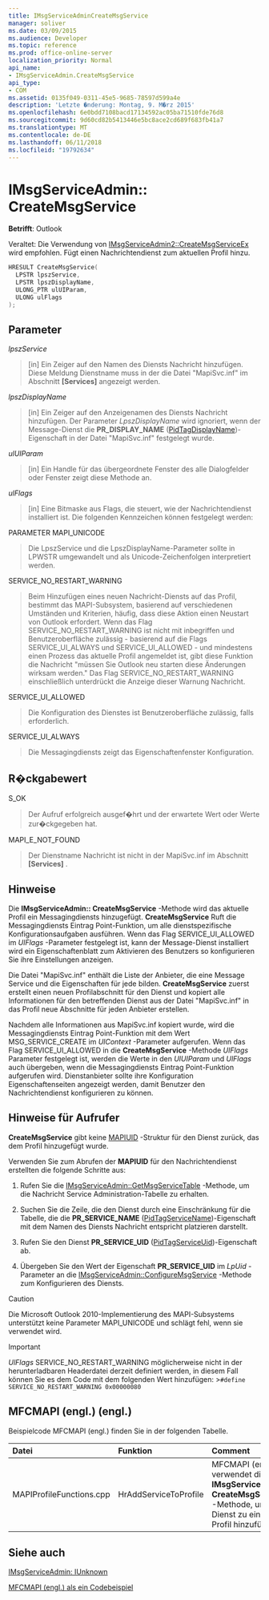 ```yaml
---
title: IMsgServiceAdminCreateMsgService
manager: soliver
ms.date: 03/09/2015
ms.audience: Developer
ms.topic: reference
ms.prod: office-online-server
localization_priority: Normal
api_name:
- IMsgServiceAdmin.CreateMsgService
api_type:
- COM
ms.assetid: 0135f049-0311-45e5-9685-78597d599a4e
description: 'Letzte �nderung: Montag, 9. M�rz 2015'
ms.openlocfilehash: 6e0bdd7108bacd17134592ac05ba71510fde76d8
ms.sourcegitcommit: 9d60cd82b5413446e5bc8ace2cd689f683fb41a7
ms.translationtype: MT
ms.contentlocale: de-DE
ms.lasthandoff: 06/11/2018
ms.locfileid: "19792634"
---
```

# <a name="imsgserviceadmincreatemsgservice"></a>IMsgServiceAdmin:: CreateMsgService

  
  
**Betrifft**: Outlook 
  
Veraltet: Die Verwendung von [IMsgServiceAdmin2::CreateMsgServiceEx](imsgserviceadmin2-createmsgserviceex.md) wird empfohlen. Fügt einen Nachrichtendienst zum aktuellen Profil hinzu. 
  
```cpp
HRESULT CreateMsgService(
  LPSTR lpszService,
  LPSTR lpszDisplayName,
  ULONG_PTR ulUIParam,
  ULONG ulFlags    
);
```

## <a name="parameters"></a>Parameter

 _lpszService_
  
> [in] Ein Zeiger auf den Namen des Diensts Nachricht hinzufügen. Diese Meldung Dienstname muss in der die Datei "MapiSvc.inf" im Abschnitt **[Services]** angezeigt werden. 
    
 _lpszDisplayName_
  
> [in] Ein Zeiger auf den Anzeigenamen des Diensts Nachricht hinzufügen. Der Parameter _LpszDisplayName_ wird ignoriert, wenn der Message-Dienst die **PR_DISPLAY_NAME** ([PidTagDisplayName](pidtagdisplayname-canonical-property.md))-Eigenschaft in der Datei "MapiSvc.inf" festgelegt wurde.
    
 _ulUIParam_
  
> [in] Ein Handle für das übergeordnete Fenster des alle Dialogfelder oder Fenster zeigt diese Methode an.
    
 _ulFlags_
  
> [in] Eine Bitmaske aus Flags, die steuert, wie der Nachrichtendienst installiert ist. Die folgenden Kennzeichen können festgelegt werden:
    
PARAMETER MAPI_UNICODE
  
> Die LpszService und die LpszDisplayName-Parameter sollte in LPWSTR umgewandelt und als Unicode-Zeichenfolgen interpretiert werden.
    
SERVICE_NO_RESTART_WARNING
  
> Beim Hinzufügen eines neuen Nachricht-Diensts auf das Profil, bestimmt das MAPI-Subsystem, basierend auf verschiedenen Umständen und Kriterien, häufig, dass diese Aktion einen Neustart von Outlook erfordert. Wenn das Flag SERVICE_NO_RESTART_WARNING ist nicht mit inbegriffen und Benutzeroberfläche zulässig - basierend auf die Flags SERVICE_UI_ALWAYS und SERVICE_UI_ALLOWED - und mindestens einen Prozess das aktuelle Profil angemeldet ist, gibt diese Funktion die Nachricht "müssen Sie Outlook neu starten diese Änderungen wirksam werden." Das Flag SERVICE_NO_RESTART_WARNING einschließlich unterdrückt die Anzeige dieser Warnung Nachricht.
    
SERVICE_UI_ALLOWED
  
> Die Konfiguration des Dienstes ist Benutzeroberfläche zulässig, falls erforderlich.
    
SERVICE_UI_ALWAYS 
  
> Die Messagingdiensts zeigt das Eigenschaftenfenster Konfiguration.
    
## <a name="return-value"></a>R�ckgabewert

S_OK 
  
> Der Aufruf erfolgreich ausgef�hrt und der erwartete Wert oder Werte zur�ckgegeben hat.
    
MAPI_E_NOT_FOUND 
  
> Der Dienstname Nachricht ist nicht in der MapiSvc.inf im Abschnitt **[Services]** . 
    
## <a name="remarks"></a>Hinweise

Die **IMsgServiceAdmin:: CreateMsgService** -Methode wird das aktuelle Profil ein Messagingdiensts hinzugefügt. **CreateMsgService** Ruft die Messagingdiensts Eintrag Point-Funktion, um alle dienstspezifische Konfigurationsaufgaben ausführen. Wenn das Flag SERVICE_UI_ALLOWED im _UlFlags_ -Parameter festgelegt ist, kann der Message-Dienst installiert wird ein Eigenschaftenblatt zum Aktivieren des Benutzers so konfigurieren Sie ihre Einstellungen anzeigen. 
  
Die Datei "MapiSvc.inf" enthält die Liste der Anbieter, die eine Message Service und die Eigenschaften für jede bilden. **CreateMsgService** zuerst erstellt einen neuen Profilabschnitt für den Dienst und kopiert alle Informationen für den betreffenden Dienst aus der Datei "MapiSvc.inf" in das Profil neue Abschnitte für jeden Anbieter erstellen. 
  
Nachdem alle Informationen aus MapiSvc.inf kopiert wurde, wird die Messagingdiensts Eintrag Point-Funktion mit dem Wert MSG_SERVICE_CREATE im _UlContext_ -Parameter aufgerufen. Wenn das Flag SERVICE_UI_ALLOWED in die **CreateMsgService** -Methode _UlFlags_ Parameter festgelegt ist, werden die Werte in den _UlUIParam_ und _UlFlags_ auch übergeben, wenn die Messagingdiensts Eintrag Point-Funktion aufgerufen wird. Dienstanbieter sollte ihre Konfiguration Eigenschaftenseiten angezeigt werden, damit Benutzer den Nachrichtendienst konfigurieren zu können. 
  
## <a name="notes-to-callers"></a>Hinweise für Aufrufer

 **CreateMsgService** gibt keine [MAPIUID](mapiuid.md) -Struktur für den Dienst zurück, das dem Profil hinzugefügt wurde. 
  
Verwenden Sie zum Abrufen der **MAPIUID** für den Nachrichtendienst erstellten die folgende Schritte aus: 
  
1. Rufen Sie die [IMsgServiceAdmin::GetMsgServiceTable](imsgserviceadmin-getmsgservicetable.md) -Methode, um die Nachricht Service Administration-Tabelle zu erhalten. 
    
2. Suchen Sie die Zeile, die den Dienst durch eine Einschränkung für die Tabelle, die die **PR_SERVICE_NAME** ([PidTagServiceName](pidtagservicename-canonical-property.md))-Eigenschaft mit dem Namen des Diensts Nachricht entspricht platzieren darstellt. 
    
3. Rufen Sie den Dienst **PR_SERVICE_UID** ([PidTagServiceUid](pidtagserviceuid-canonical-property.md))-Eigenschaft ab. 
    
4. Übergeben Sie den Wert der Eigenschaft **PR_SERVICE_UID** im _LpUid_ -Parameter an die [IMsgServiceAdmin::ConfigureMsgService](imsgserviceadmin-configuremsgservice.md) -Methode zum Konfigurieren des Diensts. 
    
> [!CAUTION]
> Die Microsoft Outlook 2010-Implementierung des MAPI-Subsystems unterstützt keine Parameter MAPI_UNICODE und schlägt fehl, wenn sie verwendet wird. 
  
> [!IMPORTANT]
> _UlFlags_ SERVICE_NO_RESTART_WARNING möglicherweise nicht in der herunterladbaren Headerdatei derzeit definiert werden, in diesem Fall können Sie es dem Code mit dem folgenden Wert hinzufügen: >`#define SERVICE_NO_RESTART_WARNING 0x00000080`
  
## <a name="mfcmapi-reference"></a>MFCMAPI (engl.) (engl.)

Beispielcode MFCMAPI (engl.) finden Sie in der folgenden Tabelle.
  
|**Datei**|**Funktion**|**Comment**|
|:-----|:-----|:-----|
|MAPIProfileFunctions.cpp  <br/> |HrAddServiceToProfile  <br/> |MFCMAPI (engl.) verwendet die **IMsgServiceAdmin:: CreateMsgService** -Methode, um einen Dienst zu einem Profil hinzufügen.  <br/> |
   
## <a name="see-also"></a>Siehe auch



[IMsgServiceAdmin: IUnknown](imsgserviceadminiunknown.md)


[MFCMAPI (engl.) als ein Codebeispiel](mfcmapi-as-a-code-sample.md)

